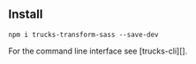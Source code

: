 ## Install

```
npm i trucks-transform-sass --save-dev
```

For the command line interface see [trucks-cli][].
